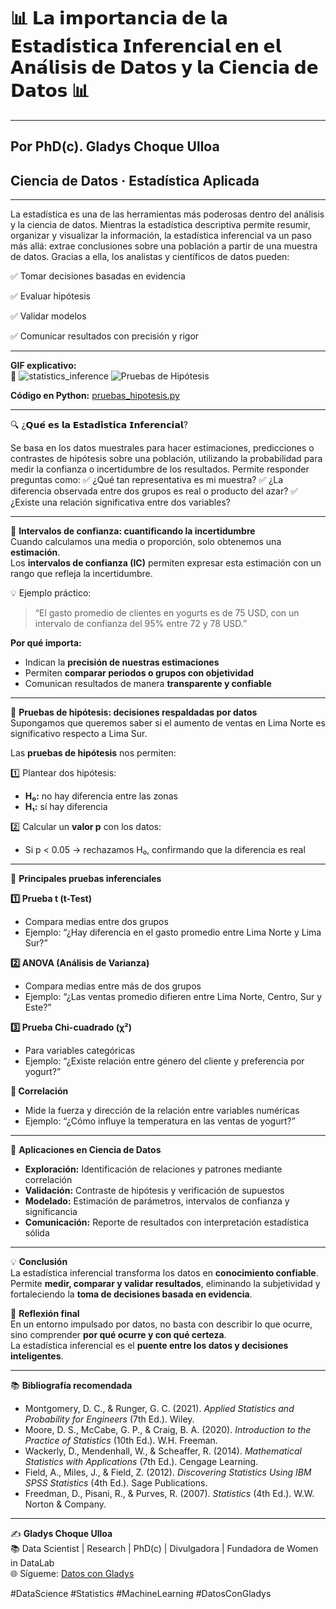 # 📊 𝗟𝗮 𝗶𝗺𝗽𝗼𝗿𝘁𝗮𝗻𝗰𝗶𝗮 𝗱𝗲 𝗹𝗮 𝗘𝘀𝘁𝗮𝗱𝗶́𝘀𝘁𝗶𝗰𝗮 𝗜𝗻𝗳𝗲𝗿𝗲𝗻𝗰𝗶𝗮𝗹 𝗲𝗻 𝗲𝗹 𝗔𝗻𝗮́𝗹𝗶𝘀𝗶𝘀 𝗱𝗲 𝗗𝗮𝘁𝗼𝘀 𝘆 𝗹𝗮 𝗖𝗶𝗲𝗻𝗰𝗶𝗮 𝗱𝗲 𝗗𝗮𝘁𝗼𝘀 📊
---
Por PhD(c). Gladys Choque Ulloa
---
## Ciencia de Datos · Estadística Aplicada
---

La estadística es una de las herramientas más poderosas dentro del análisis y la ciencia de datos. Mientras la estadística descriptiva permite resumir, organizar y visualizar la información, la estadística inferencial va un paso más allá: extrae conclusiones sobre una población a partir de una muestra de datos. 
Gracias a ella, los analistas y científicos de datos pueden:

✅ Tomar decisiones basadas en evidencia

✅ Evaluar hipótesis

✅ Validar modelos

✅ Comunicar resultados con precisión y rigor

---

**GIF explicativo:**  
📎 ![statistics_inference](distribucion_ingresos.gif)
![Pruebas de Hipótesis]([https://github.com/TU_USUARIO/estadistica-inferencial/blob/main/gifs/pruebas_hipotesis.gif](https://github.com/GladysUlloa/DatosConGladys_Posts_Spanish/blob/main/statistics_inference/estadistica_inferenciall.gif))  

**Código en Python:** [pruebas_hipotesis.py](https://github.com/TU_USUARIO/estadistica-inferencial/blob/main/python/pruebas_hipotesis.py)

---

🔍 ¿𝗤𝘂𝗲́ 𝗲𝘀 𝗹𝗮 𝗘𝘀𝘁𝗮𝗱𝗶́𝘀𝘁𝗶𝗰𝗮 𝗜𝗻𝗳𝗲𝗿𝗲𝗻𝗰𝗶𝗮𝗹?

Se basa en los datos muestrales para hacer estimaciones, predicciones o contrastes de hipótesis sobre una población, utilizando la probabilidad para medir la confianza o incertidumbre de los resultados.
Permite responder preguntas como:
✅ ¿Qué tan representativa es mi muestra?
✅ ¿La diferencia observada entre dos grupos es real o producto del azar?
✅ ¿Existe una relación significativa entre dos variables?

---

📌 **Intervalos de confianza: cuantificando la incertidumbre**  
Cuando calculamos una media o proporción, solo obtenemos una **estimación**.  
Los **intervalos de confianza (IC)** permiten expresar esta estimación con un rango que refleja la incertidumbre.  

💡 Ejemplo práctico:  
> “El gasto promedio de clientes en yogurts es de 75 USD, con un intervalo de confianza del 95% entre 72 y 78 USD.”  

**Por qué importa:**  
- Indican la **precisión de nuestras estimaciones**  
- Permiten **comparar periodos o grupos con objetividad**  
- Comunican resultados de manera **transparente y confiable** 
---

📌 **Pruebas de hipótesis: decisiones respaldadas por datos**  
Supongamos que queremos saber si el aumento de ventas en Lima Norte es significativo respecto a Lima Sur.  

Las **pruebas de hipótesis** nos permiten:  

1️⃣ Plantear dos hipótesis:  
- **H₀:** no hay diferencia entre las zonas  
- **H₁:** sí hay diferencia  

2️⃣ Calcular un **valor p** con los datos:  
- Si p < 0.05 → rechazamos H₀, confirmando que la diferencia es real  

---

🧪 **Principales pruebas inferenciales**  

**1️⃣ Prueba t (t-Test)**  
- Compara medias entre dos grupos  
- Ejemplo: “¿Hay diferencia en el gasto promedio entre Lima Norte y Lima Sur?”  

**2️⃣ ANOVA (Análisis de Varianza)**  
- Compara medias entre más de dos grupos  
- Ejemplo: “¿Las ventas promedio difieren entre Lima Norte, Centro, Sur y Este?”  

**3️⃣ Prueba Chi-cuadrado (χ²)**  
- Para variables categóricas  
- Ejemplo: “¿Existe relación entre género del cliente y preferencia por yogurt?”  

**🔗 Correlación**  
- Mide la fuerza y dirección de la relación entre variables numéricas  
- Ejemplo: “¿Cómo influye la temperatura en las ventas de yogurt?”

---

🧩 **Aplicaciones en Ciencia de Datos**  

- **Exploración:** Identificación de relaciones y patrones mediante correlación  
- **Validación:** Contraste de hipótesis y verificación de supuestos  
- **Modelado:** Estimación de parámetros, intervalos de confianza y significancia  
- **Comunicación:** Reporte de resultados con interpretación estadística sólida  

---

💡 **Conclusión**  
La estadística inferencial transforma los datos en **conocimiento confiable**.  
Permite **medir, comparar y validar resultados**, eliminando la subjetividad y fortaleciendo la **toma de decisiones basada en evidencia**.  

🚀 **Reflexión final**  
En un entorno impulsado por datos, no basta con describir lo que ocurre, sino comprender **por qué ocurre y con qué certeza**.  
La estadística inferencial es el **puente entre los datos y decisiones inteligentes**.  

---

📚 **Bibliografía recomendada**  

- Montgomery, D. C., & Runger, G. C. (2021). *Applied Statistics and Probability for Engineers* (7th Ed.). Wiley.  
- Moore, D. S., McCabe, G. P., & Craig, B. A. (2020). *Introduction to the Practice of Statistics* (10th Ed.). W.H. Freeman.  
- Wackerly, D., Mendenhall, W., & Scheaffer, R. (2014). *Mathematical Statistics with Applications* (7th Ed.). Cengage Learning.  
- Field, A., Miles, J., & Field, Z. (2012). *Discovering Statistics Using IBM SPSS Statistics* (4th Ed.). Sage Publications.  
- Freedman, D., Pisani, R., & Purves, R. (2007). *Statistics* (4th Ed.). W.W. Norton & Company.  

---

✍️ **Gladys Choque Ulloa**  
📚 Data Scientist | Research | PhD(c) | Divulgadora | Fundadora de Women in DataLab  
🌐 Sígueme: [Datos con Gladys](https://linktr.ee/gladyschoqueulloa)  

#DataScience #Statistics #MachineLearning #DatosConGladys
